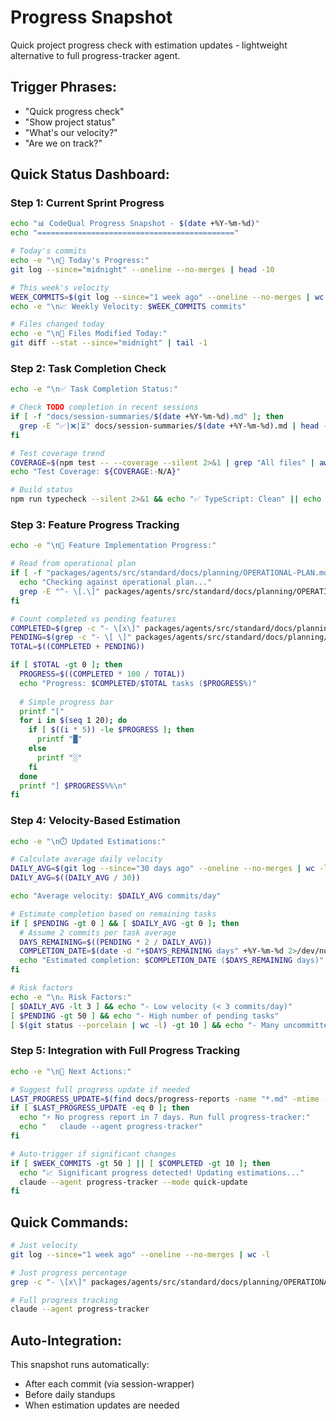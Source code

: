 # Progress Snapshot

Quick project progress check with estimation updates - lightweight alternative to full progress-tracker agent.

## Trigger Phrases:
- "Quick progress check"
- "Show project status"
- "What's our velocity?"
- "Are we on track?"

## Quick Status Dashboard:

### Step 1: Current Sprint Progress
```bash
echo "📊 CodeQual Progress Snapshot - $(date +%Y-%m-%d)"
echo "============================================"

# Today's commits
echo -e "\n📝 Today's Progress:"
git log --since="midnight" --oneline --no-merges | head -10

# This week's velocity
WEEK_COMMITS=$(git log --since="1 week ago" --oneline --no-merges | wc -l)
echo -e "\n📈 Weekly Velocity: $WEEK_COMMITS commits"

# Files changed today
echo -e "\n📁 Files Modified Today:"
git diff --stat --since="midnight" | tail -1
```

### Step 2: Task Completion Check
```bash
echo -e "\n✅ Task Completion Status:"

# Check TODO completion in recent sessions
if [ -f "docs/session-summaries/$(date +%Y-%m-%d).md" ]; then
  grep -E "✅|❌|⏳" docs/session-summaries/$(date +%Y-%m-%d).md | head -5
fi

# Test coverage trend
COVERAGE=$(npm test -- --coverage --silent 2>&1 | grep "All files" | awk '{print $4}')
echo "Test Coverage: ${COVERAGE:-N/A}"

# Build status
npm run typecheck --silent 2>&1 && echo "✅ TypeScript: Clean" || echo "❌ TypeScript: Has errors"
```

### Step 3: Feature Progress Tracking
```bash
echo -e "\n🎯 Feature Implementation Progress:"

# Read from operational plan
if [ -f "packages/agents/src/standard/docs/planning/OPERATIONAL-PLAN.md" ]; then
  echo "Checking against operational plan..."
  grep -E "^- \[.\]" packages/agents/src/standard/docs/planning/OPERATIONAL-PLAN.md | head -10
fi

# Count completed vs pending features
COMPLETED=$(grep -c "- \[x\]" packages/agents/src/standard/docs/planning/OPERATIONAL-PLAN.md 2>/dev/null || echo 0)
PENDING=$(grep -c "- \[ \]" packages/agents/src/standard/docs/planning/OPERATIONAL-PLAN.md 2>/dev/null || echo 0)
TOTAL=$((COMPLETED + PENDING))

if [ $TOTAL -gt 0 ]; then
  PROGRESS=$((COMPLETED * 100 / TOTAL))
  echo "Progress: $COMPLETED/$TOTAL tasks ($PROGRESS%)"
  
  # Simple progress bar
  printf "["
  for i in $(seq 1 20); do
    if [ $((i * 5)) -le $PROGRESS ]; then
      printf "█"
    else
      printf "░"
    fi
  done
  printf "] $PROGRESS%%\n"
fi
```

### Step 4: Velocity-Based Estimation
```bash
echo -e "\n⏱️ Updated Estimations:"

# Calculate average daily velocity
DAILY_AVG=$(git log --since="30 days ago" --oneline --no-merges | wc -l)
DAILY_AVG=$((DAILY_AVG / 30))

echo "Average velocity: $DAILY_AVG commits/day"

# Estimate completion based on remaining tasks
if [ $PENDING -gt 0 ] && [ $DAILY_AVG -gt 0 ]; then
  # Assume 2 commits per task average
  DAYS_REMAINING=$((PENDING * 2 / DAILY_AVG))
  COMPLETION_DATE=$(date -d "+$DAYS_REMAINING days" +%Y-%m-%d 2>/dev/null || date -v +${DAYS_REMAINING}d +%Y-%m-%d)
  echo "Estimated completion: $COMPLETION_DATE ($DAYS_REMAINING days)"
fi

# Risk factors
echo -e "\n⚠️ Risk Factors:"
[ $DAILY_AVG -lt 3 ] && echo "- Low velocity (< 3 commits/day)"
[ $PENDING -gt 50 ] && echo "- High number of pending tasks"
[ $(git status --porcelain | wc -l) -gt 10 ] && echo "- Many uncommitted changes"
```

### Step 5: Integration with Full Progress Tracking
```bash
echo -e "\n🔄 Next Actions:"

# Suggest full progress update if needed
LAST_PROGRESS_UPDATE=$(find docs/progress-reports -name "*.md" -mtime -7 | wc -l)
if [ $LAST_PROGRESS_UPDATE -eq 0 ]; then
  echo "⚡ No progress report in 7 days. Run full progress-tracker:"
  echo "   claude --agent progress-tracker"
fi

# Auto-trigger if significant changes
if [ $WEEK_COMMITS -gt 50 ] || [ $COMPLETED -gt 10 ]; then
  echo "📈 Significant progress detected! Updating estimations..."
  claude --agent progress-tracker --mode quick-update
fi
```

## Quick Commands:
```bash
# Just velocity
git log --since="1 week ago" --oneline --no-merges | wc -l

# Just progress percentage
grep -c "- \[x\]" packages/agents/src/standard/docs/planning/OPERATIONAL-PLAN.md

# Full progress tracking
claude --agent progress-tracker
```

## Auto-Integration:
This snapshot runs automatically:
- After each commit (via session-wrapper)
- Before daily standups
- When estimation updates are needed